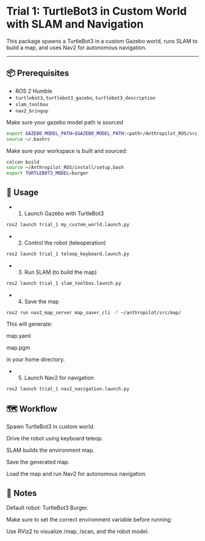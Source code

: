 # Trial 1: TurtleBot3 in Custom World with SLAM and Navigation

This package spawns a TurtleBot3 in a custom Gazebo world, runs SLAM to build a map, and uses Nav2 for autonomous navigation.

---

## 📦 Prerequisites
- ROS 2 Humble
- `turtlebot3`, `turtlebot3_gazebo`, `turtlebot3_description`
- `slam_toolbox`
- `nav2_bringup`
    
Make sure your gazebo model path is sourced
```bash
export GAZEBO_MODEL_PATH=$GAZEBO_MODEL_PATH:<path>/Anthropilot_ROS/src
source ~/.bashrc
```
Make sure your workspace is built and sourced:
```bash
colcon build
source ~/Anthropilot_ROS/install/setup.bash
export TURTLEBOT3_MODEL=burger

```
## 🚀 Usage
- 1. Launch Gazebo with TurtleBot3
```bash
ros2 launch trial_1 my_custom_world.launch.py
```
- 2. Control the robot (teleoperation)
```bash
ros2 launch trial_1 teleop_keyboard.launch.py
```
- 3. Run SLAM (to build the map)
```bash
ros2 launch trial_1 slam_toolbox.launch.py
```
- 4. Save the map
```bash
ros2 run nav2_map_server map_saver_cli -f ~/anthropilot/src/map/
```

This will generate:

map.yaml

map.pgm

in your home directory.

- 5. Launch Nav2 for navigation
```bash
ros2 launch trial_1 nav2_navigation.launch.py
```
## 🗺️ Workflow

Spawn TurtleBot3 in custom world.

Drive the robot using keyboard teleop.

SLAM builds the environment map.

Save the generated map.

Load the map and run Nav2 for autonomous navigation.

## 📝 Notes

Default robot: TurtleBot3 Burger.

Make sure to set the correct environment variable before running:

Use RViz2 to visualize /map, /scan, and the robot model.
